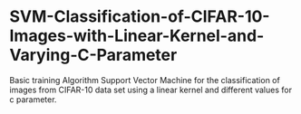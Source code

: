 # SVM-Classification-of-CIFAR-10-Images-with-Linear-Kernel-and-Varying-C-Parameter
Basic training Algorithm Support Vector Machine for the classification of images from CIFAR-10 data set using a linear kernel and different values for c parameter. 

